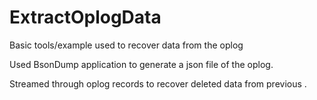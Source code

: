 # ExtractOplogData
Basic tools/example used to recover data from the oplog

Used BsonDump application to generate a json file of the oplog.

Streamed through oplog records to recover deleted data from previous .
